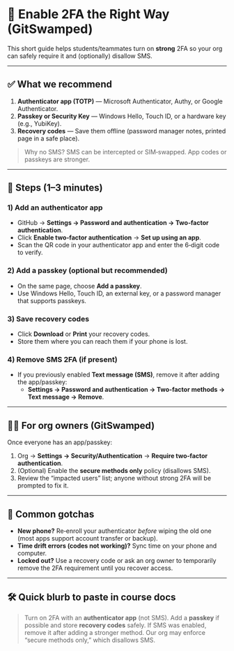 # 🔐 Enable 2FA the Right Way (GitSwamped)

This short guide helps students/teammates turn on **strong** 2FA so your org can safely require it and (optionally) disallow SMS.

---

## ✅ What we recommend
1. **Authenticator app (TOTP)** — Microsoft Authenticator, Authy, or Google Authenticator.
2. **Passkey or Security Key** — Windows Hello, Touch ID, or a hardware key (e.g., YubiKey).
3. **Recovery codes** — Save them offline (password manager notes, printed page in a safe place).

> Why no SMS? SMS can be intercepted or SIM‑swapped. App codes or passkeys are stronger.

---

## 🧭 Steps (1–3 minutes)

### 1) Add an authenticator app
- GitHub → **Settings → Password and authentication → Two‑factor authentication**.
- Click **Enable two‑factor authentication** → **Set up using an app**.
- Scan the QR code in your authenticator app and enter the 6‑digit code to verify.

### 2) Add a passkey (optional but recommended)
- On the same page, choose **Add a passkey**.
- Use Windows Hello, Touch ID, an external key, or a password manager that supports passkeys.

### 3) Save recovery codes
- Click **Download** or **Print** your recovery codes.
- Store them where you can reach them if your phone is lost.

### 4) Remove SMS 2FA (if present)
- If you previously enabled **Text message (SMS)**, remove it after adding the app/passkey:
  - **Settings → Password and authentication → Two‑factor methods → Text message → Remove**.

---

## 🧑‍🏫 For org owners (GitSwamped)
Once everyone has an app/passkey:
1. Org → **Settings → Security/Authentication** → **Require two‑factor authentication**.
2. (Optional) Enable the **secure methods only** policy (disallows SMS).
3. Review the “impacted users” list; anyone without strong 2FA will be prompted to fix it.

---

## 🧯 Common gotchas
- **New phone?** Re‑enroll your authenticator *before* wiping the old one (most apps support account transfer or backup).
- **Time drift errors (codes not working)?** Sync time on your phone and computer.
- **Locked out?** Use a recovery code or ask an org owner to temporarily remove the 2FA requirement until you recover access.

---

## 🛠 Quick blurb to paste in course docs
> Turn on 2FA with an **authenticator app** (not SMS). Add a **passkey** if possible and store **recovery codes** safely. If SMS was enabled, remove it after adding a stronger method. Our org may enforce “secure methods only,” which disallows SMS.
